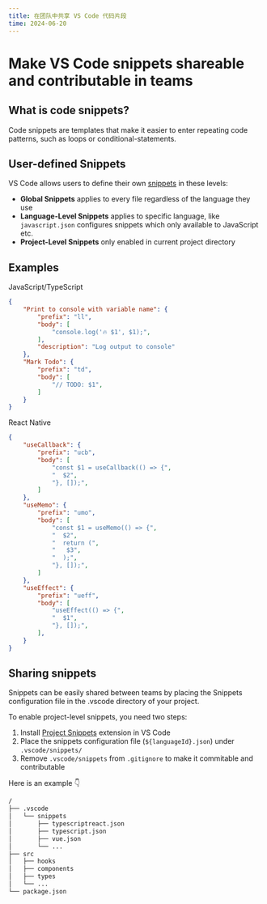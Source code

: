 ```yaml
---
title: 在团队中共享 VS Code 代码片段
time: 2024-06-20
---
```


# Make VS Code snippets shareable and contributable in teams

## What is code snippets?

Code snippets are templates that make it easier to enter repeating code patterns, such as loops or conditional-statements.

## User-defined Snippets

VS Code allows users to define their own [snippets](https://code.visualstudio.com/docs/editor/userdefinedsnippets) in these levels:
- **Global Snippets** applies to every file regardless of the language they use
- **Language-Level Snippets** applies to specific language, like `javascript.json` configures snippets which only available to JavaScript etc.
- **Project-Level Snippets** only enabled in current project directory

## Examples

JavaScript/TypeScript
```json
{
    "Print to console with variable name": {
        "prefix": "ll",
        "body": [
            "console.log('🔥 $1', $1);",
        ],
        "description": "Log output to console"
    },
    "Mark Todo": {
        "prefix": "td",
        "body": [
            "// TODO: $1",
        ]
    }
}
```

React Native
```json
{
    "useCallback": {
        "prefix": "ucb",
        "body": [
            "const $1 = useCallback(() => {",
            "  $2",
            "}, []);",
        ]
    },
    "useMemo": {
        "prefix": "umo",
        "body": [
            "const $1 = useMemo(() => {",
            "  $2",
            "  return (",
            "	$3",
            "  );",
            "}, []);",
        ]
    },
    "useEffect": {
        "prefix": "ueff",
        "body": [
            "useEffect(() => {",
            "  $1",
            "}, []);",
        ],
    }
}
```

## Sharing snippets

Snippets can be easily shared between teams by placing the Snippets configuration file in the .vscode directory of your project.

To enable project-level snippets, you need two steps:
1. Install [Project Snippets](https://marketplace.visualstudio.com/items?itemName=rebornix.project-snippets) extension in VS Code
2. Place the snippets configuration file (`${languageId}.json`) under `.vscode/snippets/`
3. Remove `.vscode/snippets` from `.gitignore` to make it commitable and contributable

Here is an example 👇
```bash
/
├── .vscode
│   └── snippets
│       ├── typescriptreact.json
│       ├── typescript.json
│       ├── vue.json
│       └── ...
├── src
│   ├── hooks
│   ├── components
│   ├── types
│   └── ...
└── package.json
```